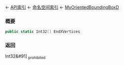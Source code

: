 ← [API索引](Api-Index) ← [命名空间索引](Namespace-Index) ← [MyOrientedBoundingBoxD](VRageMath.MyOrientedBoundingBoxD)

### 概要

```csharp
public static Int32[] EndXVertices
```

### 返回

Int32&#91&#93; <sub>prohibited</sub>

